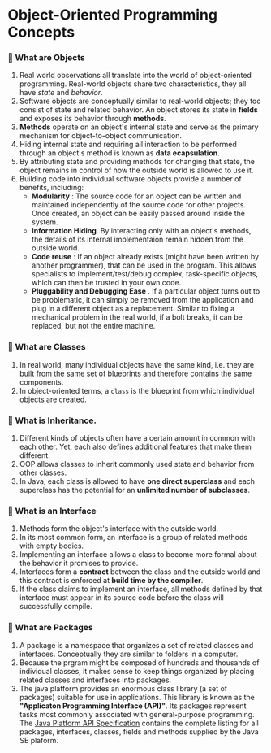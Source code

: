 # Object-Oriented Programming Concepts

### 📌 What are Objects
1. Real world observations all translate into the world of object-oriented programming. Real-world objects share two characteristics, they all have _state_ and _behavior_.
2. Software objects are conceptually similar to real-world objects; they too consist of state and related behavior. An object stores its state in **fields** and exposes its behavior through **methods**. 
3. **Methods** operate on an object's internal state and serve as the primary mechanism for object-to-object communication.
4. Hiding internal state and requiring all interaction to be performed through an object's method is known as **data ecapsulation**. 
5. By attributing state and providing methods for changing that state, the object remains in control of how the outside world is allowed to use it.
6. Building code into individual software objects provide a number of benefits, including:
    * **Modularity** : The source code for an object can be written and maintained independently of the source code for other projects. Once created, an object can be easily passed around inside the system.
    * **Information Hiding**. By interacting only with an object's methods, the details of its internal implementaion remain hidden from the outside world.
    * **Code reuse** : If an object already exists (might have been written by another programmer), that can be used in the program. This allows specialists to implement/test/debug complex, task-specific objects, which can then be trusted in your own code.
    * **Pluggability and Debugging Ease** . If a particular object turns out to be problematic, it can simply be removed from the application and plug in a different object as a replacement. Similar to fixing a mechanical problem in the real world, if a bolt breaks, it can be replaced, but not the entire machine.


### 📌 What are Classes
1. In real world, many individual objects have the same kind, i.e. they are built from the same set of blueprints and therefore contains the same components.
2. In object-oriented terms, a `class` is the blueprint from which individual objects are created.

### 📌 What is Inheritance.
1. Different kinds of objects often have a certain amount in common with each other. Yet, each also defines additional features that make them different. 
2. OOP allows classes to inherit commonly used state and behavior from other classes. 
3. In Java, each class is allowed to have **one direct superclass** and each superclass has the potential for an **unlimited number of subclasses**.

### 📌 What is an Interface
1. Methods form the object's interface with the outside world. 
2. In its most common form, an interface is a group of related methods with empty bodies.
3. Implementing an interface allows a class to become more formal about the behavior it promises to provide. 
4. Interfaces form a **contract** between the class and the outside world and this contract is enforced at **build time by the compiler**.
5. If the class claims to implement an interface, all methods defined by that interface must appear in its source code before the class will successfully compile.

### 📌 What are Packages
1. A package is a namespace that organizes a set of related classes and interfaces. Conceptually they are similar to folders in a computer. 
2. Because the prgram might be composed of hundreds and thousands of individual classes, it makes sense to keep things organized by placing related classes and interfaces into packages.
3. The java platform provides an enormous class library (a set of packages) suitable for use in applications. This library is known as the **"Applicaton Programming Interface (API)"**. Its packages represent tasks most commonly associated with general-purpose programming. The [Java Platform API Specification](https://docs.oracle.com/javase/8/docs/api/index.html) contains the complete listing for all packages, interfaces, classes, fields and methods supplied by the Java SE plaform.
